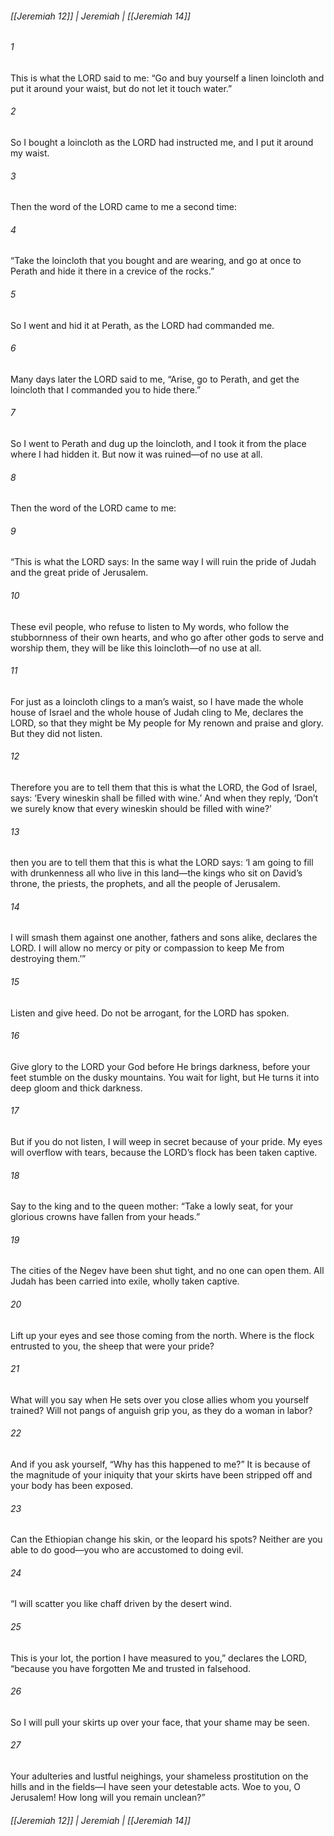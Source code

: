 ###### [[Jeremiah 12]] | Jeremiah | [[Jeremiah 14]]

###### 1
This is what the LORD said to me: “Go and buy yourself a linen loincloth and put it around your waist, but do not let it touch water.”
###### 2
So I bought a loincloth as the LORD had instructed me, and I put it around my waist.
###### 3
Then the word of the LORD came to me a second time:
###### 4
“Take the loincloth that you bought and are wearing, and go at once to Perath and hide it there in a crevice of the rocks.”
###### 5
So I went and hid it at Perath, as the LORD had commanded me.
###### 6
Many days later the LORD said to me, “Arise, go to Perath, and get the loincloth that I commanded you to hide there.”
###### 7
So I went to Perath and dug up the loincloth, and I took it from the place where I had hidden it. But now it was ruined—of no use at all.
###### 8
Then the word of the LORD came to me:
###### 9
“This is what the LORD says: In the same way I will ruin the pride of Judah and the great pride of Jerusalem.
###### 10
These evil people, who refuse to listen to My words, who follow the stubbornness of their own hearts, and who go after other gods to serve and worship them, they will be like this loincloth—of no use at all.
###### 11
For just as a loincloth clings to a man’s waist, so I have made the whole house of Israel and the whole house of Judah cling to Me, declares the LORD, so that they might be My people for My renown and praise and glory. But they did not listen.
###### 12
Therefore you are to tell them that this is what the LORD, the God of Israel, says: ‘Every wineskin shall be filled with wine.’ And when they reply, ‘Don’t we surely know that every wineskin should be filled with wine?’
###### 13
then you are to tell them that this is what the LORD says: ‘I am going to fill with drunkenness all who live in this land—the kings who sit on David’s throne, the priests, the prophets, and all the people of Jerusalem.
###### 14
I will smash them against one another, fathers and sons alike, declares the LORD. I will allow no mercy or pity or compassion to keep Me from destroying them.’”
###### 15
Listen and give heed. Do not be arrogant, for the LORD has spoken.
###### 16
Give glory to the LORD your God before He brings darkness, before your feet stumble on the dusky mountains. You wait for light, but He turns it into deep gloom and thick darkness.
###### 17
But if you do not listen, I will weep in secret because of your pride. My eyes will overflow with tears, because the LORD’s flock has been taken captive.
###### 18
Say to the king and to the queen mother: “Take a lowly seat, for your glorious crowns have fallen from your heads.”
###### 19
The cities of the Negev have been shut tight, and no one can open them. All Judah has been carried into exile, wholly taken captive.
###### 20
Lift up your eyes and see those coming from the north. Where is the flock entrusted to you, the sheep that were your pride?
###### 21
What will you say when He sets over you close allies whom you yourself trained? Will not pangs of anguish grip you, as they do a woman in labor?
###### 22
And if you ask yourself, “Why has this happened to me?” It is because of the magnitude of your iniquity that your skirts have been stripped off and your body has been exposed.
###### 23
Can the Ethiopian change his skin, or the leopard his spots? Neither are you able to do good—you who are accustomed to doing evil.
###### 24
“I will scatter you like chaff driven by the desert wind.
###### 25
This is your lot, the portion I have measured to you,” declares the LORD, “because you have forgotten Me and trusted in falsehood.
###### 26
So I will pull your skirts up over your face, that your shame may be seen.
###### 27
Your adulteries and lustful neighings, your shameless prostitution on the hills and in the fields—I have seen your detestable acts. Woe to you, O Jerusalem! How long will you remain unclean?”

###### [[Jeremiah 12]] | Jeremiah | [[Jeremiah 14]]
